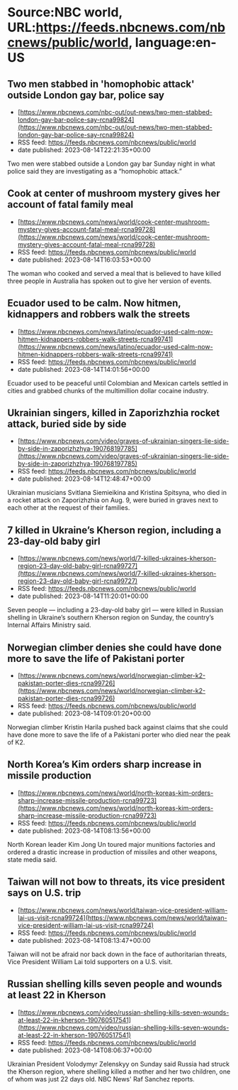 # Source:NBC world, URL:https://feeds.nbcnews.com/nbcnews/public/world, language:en-US

## Two men stabbed in 'homophobic attack' outside London gay bar, police say
 - [https://www.nbcnews.com/nbc-out/out-news/two-men-stabbed-london-gay-bar-police-say-rcna99824](https://www.nbcnews.com/nbc-out/out-news/two-men-stabbed-london-gay-bar-police-say-rcna99824)
 - RSS feed: https://feeds.nbcnews.com/nbcnews/public/world
 - date published: 2023-08-14T22:21:35+00:00

Two men were stabbed outside a London gay bar Sunday night in what police said they are investigating as a “homophobic attack.”

## Cook at center of mushroom mystery gives her account of fatal family meal
 - [https://www.nbcnews.com/news/world/cook-center-mushroom-mystery-gives-account-fatal-meal-rcna99728](https://www.nbcnews.com/news/world/cook-center-mushroom-mystery-gives-account-fatal-meal-rcna99728)
 - RSS feed: https://feeds.nbcnews.com/nbcnews/public/world
 - date published: 2023-08-14T16:03:53+00:00

The woman who cooked and served a meal that is believed to have killed three people in Australia has spoken out to give her version of events.

## Ecuador used to be calm. Now hitmen, kidnappers and robbers walk the streets
 - [https://www.nbcnews.com/news/latino/ecuador-used-calm-now-hitmen-kidnappers-robbers-walk-streets-rcna99741](https://www.nbcnews.com/news/latino/ecuador-used-calm-now-hitmen-kidnappers-robbers-walk-streets-rcna99741)
 - RSS feed: https://feeds.nbcnews.com/nbcnews/public/world
 - date published: 2023-08-14T14:01:56+00:00

Ecuador used to be peaceful until Colombian and Mexican cartels settled in cities and grabbed chunks of the multimillion dollar cocaine industry.

## Ukrainian singers, killed in Zaporizhzhia rocket attack, buried side by side
 - [https://www.nbcnews.com/video/graves-of-ukrainian-singers-lie-side-by-side-in-zaporizhzhya-190768197785](https://www.nbcnews.com/video/graves-of-ukrainian-singers-lie-side-by-side-in-zaporizhzhya-190768197785)
 - RSS feed: https://feeds.nbcnews.com/nbcnews/public/world
 - date published: 2023-08-14T12:48:47+00:00

Ukrainian musicians Svitlana Siemieikina and Kristina Spitsyna, who died in a rocket attack on Zaporizhzhia on Aug. 9, were buried in graves next to each other at the request of their families.

## 7 killed in Ukraine’s Kherson region, including a 23-day-old baby girl
 - [https://www.nbcnews.com/news/world/7-killed-ukraines-kherson-region-23-day-old-baby-girl-rcna99727](https://www.nbcnews.com/news/world/7-killed-ukraines-kherson-region-23-day-old-baby-girl-rcna99727)
 - RSS feed: https://feeds.nbcnews.com/nbcnews/public/world
 - date published: 2023-08-14T11:20:01+00:00

Seven people — including a 23-day-old baby girl — were killed in Russian shelling in Ukraine’s southern Kherson region on Sunday, the country’s Internal Affairs Ministry said.

## Norwegian climber denies she could have done more to save the life of Pakistani porter
 - [https://www.nbcnews.com/news/world/norwegian-climber-k2-pakistan-porter-dies-rcna99726](https://www.nbcnews.com/news/world/norwegian-climber-k2-pakistan-porter-dies-rcna99726)
 - RSS feed: https://feeds.nbcnews.com/nbcnews/public/world
 - date published: 2023-08-14T09:01:20+00:00

Norwegian climber Kristin Harila pushed back against claims that she could have done more to save the life of a Pakistani porter who died near the peak of K2.

## North Korea’s Kim orders sharp increase in missile production
 - [https://www.nbcnews.com/news/world/north-koreas-kim-orders-sharp-increase-missile-production-rcna99723](https://www.nbcnews.com/news/world/north-koreas-kim-orders-sharp-increase-missile-production-rcna99723)
 - RSS feed: https://feeds.nbcnews.com/nbcnews/public/world
 - date published: 2023-08-14T08:13:56+00:00

North Korean leader Kim Jong Un toured major munitions factories and ordered a drastic increase in production of missiles and other weapons, state media said.

## Taiwan will not bow to threats, its vice president says on U.S. trip
 - [https://www.nbcnews.com/news/world/taiwan-vice-president-william-lai-us-visit-rcna99724](https://www.nbcnews.com/news/world/taiwan-vice-president-william-lai-us-visit-rcna99724)
 - RSS feed: https://feeds.nbcnews.com/nbcnews/public/world
 - date published: 2023-08-14T08:13:47+00:00

Taiwan will not be afraid nor back down in the face of authoritarian threats, Vice President William Lai told supporters on a U.S. visit.

## Russian shelling kills seven people and wounds at least 22 in Kherson
 - [https://www.nbcnews.com/video/russian-shelling-kills-seven-wounds-at-least-22-in-kherson-190760517541](https://www.nbcnews.com/video/russian-shelling-kills-seven-wounds-at-least-22-in-kherson-190760517541)
 - RSS feed: https://feeds.nbcnews.com/nbcnews/public/world
 - date published: 2023-08-14T08:06:37+00:00

Ukrainian President Volodymyr Zelenskyy on Sunday said Russia had struck the Kherson region, where shelling killed a mother and her two children, one of whom was just 22 days old. NBC News' Raf Sanchez reports.

